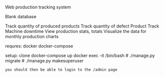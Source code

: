 Web production tracking system 

Blank database

Track quantity of produced products 
Track quantity of defect Product
Track Machine downtime
View production stats, totals
Visualize the data for monthly production charts

requres:
    docker
    docker-compose


setup:
    clone
    docker-compose up
    docker exec -it <container id> /bin/bash
    # ./manage.py migrate
    # ./manage.py makesuperuser

    you should then be able to login to the /admin page

